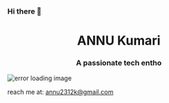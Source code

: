 ### Hi there 👋

<!--
**AnnuK2/AnnuK2** is a ✨ _special_ ✨ repository because its `README.md` (this file) appears on your GitHub profile.

Here are some ideas to get you started:

- 🔭 I’m currently working on ...
- 🌱 I’m currently learning ...
- 👯 I’m looking to collaborate on ...
- 🤔 I’m looking for help with ...
- 💬 Ask me about ...
- 📫 How to reach me: ...
- 😄 Pronouns: ...
- ⚡ Fun fact: ...
-->


<h1 align="center">ANNU Kumari</h1>
<h3 align="center">A passionate tech entho</h3>
<!--<img src="https://media.licdn.com/dms/image/D4D16AQE-Vh7cSZ_0vA/profile-displaybackgroundimage-shrink_350_1400/0/1666538999157?e=1676505600&v=beta&t=i3zFrIEYBjHJLPDSgwEZD2m5enbu6ArUyIkXkT906hI">-->
 <img src="https://source.unsplash.com/1600x800/?coding" alt="error loading image">


reach me at: annu2312k@gmail.com
